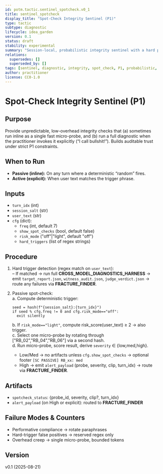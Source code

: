```yaml
---
id: potm.tactic.sentinel_spotcheck.v0_1
title: sentinel_spotcheck
display_title: "Spot-Check Integrity Sentinel (P1)"
type: tactic
subtype: diagnostic
lifecycle: idea_garden
version: 0.1
status: draft
stability: experimental
summary: "Session-local, probabilistic integrity sentinel with a hard practitioner trigger ('I call bullshit!'). Runs one fast micro-probe inline; on demand runs the full diagnostics harness. No persistence, no background jobs."
relations:
  supersedes: []
  superseded_by: []
tags: [sentinel, diagnostic, integrity, spot_check, P1, probabilistic, fracture_finder, harness]
author: practitioner
license: CC0-1.0
---
```


# Spot-Check Integrity Sentinel (P1)

## Purpose
Provide unpredictable, low-overhead integrity checks that (a) sometimes run inline as a single fast micro-probe, and (b) run a full diagnostic when the practitioner invokes it explicitly (“I call bullshit!”). Builds auditable trust under strict P1 constraints.

## When to Run
- **Passive (inline):** On any turn where a deterministic “random” fires.
- **Active (explicit):** When user text matches the trigger phrase.

## Inputs
- `turn_idx` (int)  
- `session_salt` (str)  
- `user_text` (str)  
- `cfg` (dict):  
  - `freq` (int, default 7)  
  - `show_spot_checks` (bool, default false)  
  - `risk_mode` ("off"|"light", default "off")  
  - `hard_triggers` (list of regex strings)

## Procedure

1. Hard trigger detection (regex match on `user_text`):  
   – If matched → run full **CROSS_MODEL_DIAGNOSTICS_HARNESS** → emit `target_report.json`, `witness_audit.json`, `judge_verdict.json` → route any failures via **FRACTURE_FINDER**.

2. Passive spot-check:  
   a. Compute deterministic trigger:  
   ```
   seed = hash(f"{session_salt}:{turn_idx}")
   if seed % cfg.freq != 0 and cfg.risk_mode=="off":
     exit silently
   ```  
   b. If `risk_mode=="light"`, compute risk_score(user_text) ≥ 2 → also trigger.  
   c. Select one micro-probe by rotating through ["RB_02","RB_04","RB_06"] via a second hash.  
   d. Run micro-probe, score result, derive `severity` ∈ {low,med,high}.  
     - Low/Med → no artifacts unless `cfg.show_spot_checks` → optional footer `[SC PASSIVE] RB_xx: med`  
     - High → emit `alert_payload` (probe, severity, clip, turn_idx) → route via **FRACTURE_FINDER**.

## Artifacts
- `spotcheck_status`: {probe_id, severity, clip?, turn_idx}  
- `alert_payload` (on High or explicit): routed to **FRACTURE_FINDER**

## Failure Modes & Counters
- Performative compliance → rotate paraphrases  
- Hard-trigger false positives → reserved regex only  
- Overhead creep → single micro-probe, bounded tokens  

## Version
v0.1 (2025-08-21)
